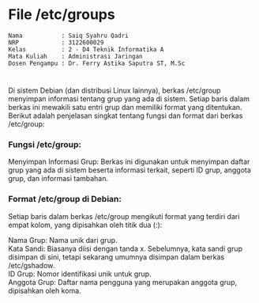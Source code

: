 # File /etc/groups
    Nama           : Saiq Syahru Qadri
    NRP            : 3122600029
    Kelas          : 2 - D4 Teknik Informatika A
    Mata Kuliah    : Administrasi Jaringan
    Dosen Pengampu : Dr. Ferry Astika Saputra ST, M.Sc

#

Di sistem Debian (dan distribusi Linux lainnya), berkas /etc/group menyimpan informasi tentang grup yang ada di sistem. Setiap baris dalam berkas ini mewakili satu entri grup dan memiliki format yang ditentukan. Berikut adalah penjelasan singkat tentang fungsi dan format dari berkas /etc/group:

### Fungsi /etc/group:

Menyimpan Informasi Grup: Berkas ini digunakan untuk menyimpan daftar grup yang ada di sistem beserta informasi terkait, seperti ID grup, anggota grup, dan informasi tambahan.

### Format /etc/group di Debian:

Setiap baris dalam berkas /etc/group mengikuti format yang terdiri dari empat kolom, yang dipisahkan oleh titik dua (:):

Nama Grup: Nama unik dari grup.\
Kata Sandi: Biasanya diisi dengan tanda x. Sebelumnya, kata sandi grup disimpan di sini, tetapi sekarang umumnya disimpan dalam berkas /etc/gshadow.\
ID Grup: Nomor identifikasi unik untuk grup.\
Anggota Grup: Daftar nama pengguna yang merupakan anggota grup, dipisahkan oleh koma.
